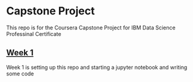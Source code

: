 # Capstone Project

This repo is for the Coursera Capstone Project for IBM Data Science Professinal Certificate


## [Week 1](https://github.com/kdavidr94/Coursera_Capstone/blob/master/week_1_capstone.ipynb)

Week 1 is setting up this repo and starting a jupyter notebook and writing some code
